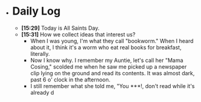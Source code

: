 - # Daily Log
	- **[15:29]** Today is All Saints Day.
	- **[15:31]**  How we collect ideas that interest us?
		- When I was young, I'm what they call "bookworm." When I heard about it, I think it's a worm who eat real books for breakfast, literally.
		- Now I know why. I remember my Auntie, let's call her "Mama Cosing," scolded me when he saw me picked up a newspaper clip lying on the ground and read its contents. It was almost dark, past 6 o' clock in the afternoon.
		- I still remember what she told me, "You ***!, don't read while it's already d
